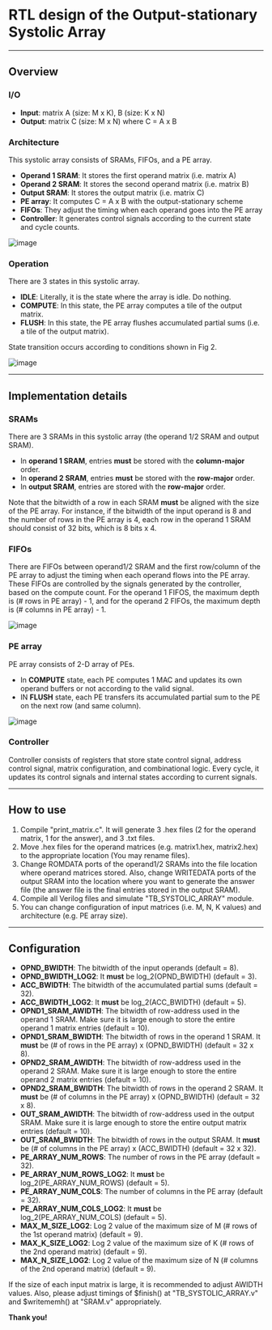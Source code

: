 # RTL design of the Output-stationary Systolic Array
---
## Overview
### I/O 
* **Input**: matrix A (size: M x K), B (size: K x N)
* **Output**: matrix C (size: M x N) where C = A x B

### Architecture
This systolic array consists of SRAMs, FIFOs, and a PE array.
* **Operand 1 SRAM**: It stores the first operand matrix (i.e. matrix A)
* **Operand 2 SRAM**: It stores the second operand matrix (i.e. matrix B)
* **Output SRAM**: It stores the output matrix (i.e. matrix C)
* **PE array**: It computes C = A x B with the output-stationary scheme
* **FIFOs**: They adjust the timing when each operand goes into the PE array
* **Controller**: It generates control signals according to the current state and cycle counts.

![image](https://github.com/user-attachments/assets/cc86cafb-800d-4bb9-aeb6-49fde20f12e0)

### Operation
There are 3 states in this systolic array.
* **IDLE**: Literally, it is the state where the array is idle. Do nothing.
* **COMPUTE**: In this state, the PE array computes a tile of the output matrix.
* **FLUSH**: In this state, the PE array flushes accumulated partial sums (i.e. a tile of the output matrix).

State transition occurs according to conditions shown in Fig 2.

![image](https://github.com/user-attachments/assets/b5bf497a-58ba-4440-9edd-3d03c89d3639)

---
## Implementation details
### SRAMs
There are 3 SRAMs in this systolic array (the operand 1/2 SRAM and output SRAM).
* In **operand 1 SRAM**, entries **must** be stored with the **column-major** order.
* In **operand 2 SRAM**, entries **must** be stored with the **row-major** order.
* In **output SRAM**, entries are stored with the **row-major** order.

Note that the bitwidth of a row in each SRAM **must** be aligned with the size of the PE array.
For instance, if the bitwidth of the input operand is 8 and the number of rows in the PE array is 4, 
each row in the operand 1 SRAM should consist of 32 bits, which is 8 bits x 4.

### FIFOs
There are FIFOs between operand1/2 SRAM and the first row/column of the PE array to adjust the timing
when each operand flows into the PE array. These FIFOs are controlled by the signals generated by the controller, 
based on the compute count. For the operand 1 FIFOS, the maximum depth is (# rows in PE array) - 1, 
and for the operand 2 FIFOs, the maximum depth is (# columns in PE array) - 1.

![image](https://github.com/user-attachments/assets/2df809ec-0b6b-4dc0-b22d-a403ed51c121)

### PE array
PE array consists of 2-D array of PEs. 
* In **COMPUTE** state, each PE computes 1 MAC and updates its own operand buffers or not according to the valid signal.
* IN **FLUSH** state, each PE transfers its accumulated partial sum to the PE on the next row (and same column).

![image](https://github.com/user-attachments/assets/d5cba8e4-a1ba-45e4-b250-2e3900259af5)

### Controller
Controller consists of registers that store state control signal, address control signal, matrix configuration, 
and combinational logic. Every cycle, it updates its control signals and internal states according to current signals.

---
## How to use
1. Compile "print_matrix.c". It will generate 3 .hex files (2 for the operand matrix, 1 for the answer), and 3 .txt files.
2. Move .hex files for the operand matrices (e.g. matrix1.hex, matrix2.hex) to the appropriate location (You may rename files).
3. Change ROMDATA ports of the operand1/2 SRAMs into the file location where operand matrices stored.
   Also, change WRITEDATA ports of the output SRAM into the location where you want to generate the answer file
   (the answer file is the final entries stored in the output SRAM).
4. Compile all Verilog files and simulate "TB_SYSTOLIC_ARRAY" module.
5. You can change configuration of input matrices (i.e. M, N, K values) and architecture (e.g. PE array size).

---
## Configuration
* **OPND_BWIDTH**: The bitwidth of the input operands (default = 8).
* **OPND_BWIDTH_LOG2**: It **must** be log_2(OPND_BWIDTH) (default = 3).
* **ACC_BWIDTH**: The bitwidth of the accumulated partial sums (default = 32).
* **ACC_BWIDTH_LOG2**: It **must** be log_2(ACC_BWIDTH) (default = 5).
* **OPND1_SRAM_AWIDTH**: The bitwidth of row-address used in the operand 1 SRAM.
  Make sure it is large enough to store the entire operand 1 matrix entries (default = 10).
* **OPND1_SRAM_BWIDTH**: The bitwidth of rows in the operand 1 SRAM.
  It **must** be (# of rows in the PE array) x (OPND_BWIDTH) (default = 32 x 8).
* **OPND2_SRAM_AWIDTH**: The bitwidth of row-address used in the operand 2 SRAM.
  Make sure it is large enough to store the entire operand 2 matrix entries (default = 10).
* **OPND2_SRAM_BWIDTH**: The bitwidth of rows in the operand 2 SRAM.
  It **must** be (# of columns in the PE array) x (OPND_BWIDTH) (default = 32 x 8).
* **OUT_SRAM_AWIDTH**: The bitwidth of row-address used in the output SRAM.
  Make sure it is large enough to store the entire output matrix entries (default = 10).
* **OUT_SRAM_BWIDTH**: The bitwidth of rows in the output SRAM.
  It **must** be (# of columns in the PE array) x (ACC_BWIDTH) (default = 32 x 32).
* **PE_ARRAY_NUM_ROWS**: The number of rows in the PE array (default = 32).
* **PE_ARRAY_NUM_ROWS_LOG2**: It **must** be log_2(PE_ARRAY_NUM_ROWS) (default = 5).
* **PE_ARRAY_NUM_COLS**: The number of columns in the PE array (default = 32).
* **PE_ARRAY_NUM_COLS_LOG2**: It **must** be log_2(PE_ARRAY_NUM_COLS) (default = 5).
* **MAX_M_SIZE_LOG2**: Log 2 value of the maximum size of M (# rows of the 1st operand matrix) (default = 9).
* **MAX_K_SIZE_LOG2**: Log 2 value of the maximum size of K (# rows of the 2nd operand matrix) (default = 9).
* **MAX_N_SIZE_LOG2**: Log 2 value of the maximum size of N (# columns of the 2nd operand matrix) (default = 9).

If the size of each input matrix is large, it is recommended to adjust AWIDTH values.
Also, please adjust timings of $finish() at "TB_SYSTOLIC_ARRAY.v" and $writememh() at "SRAM.v" appropriately.

**Thank you!**
